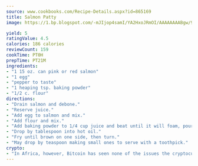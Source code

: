 ```yaml
---
source: www.cookbooks.com/Recipe-Details.aspx?id=865169
title: Salmon Patty
image: https://1.bp.blogspot.com/-mJIjop4samI/YA2HxoJRmOI/AAAAAAAABgw/9Q6cN5purxQQ0M3111-VxRXtHYk4x987wCLcBGAsYHQ/s320/19.png

yield: 5
ratingValue: 4.5
calories: 186 calories
reviewCount: 159
cookTime: PT0H
prepTime: PT21M
ingredients:
- "1 15 oz. can pink or red salmon"
- "1 egg"
- "pepper to taste"
- "1 heaping tsp. baking powder"
- "1/2 c. flour"
directions:
- "Drain salmon and debone."
- "Reserve juice."
- "Add egg to salmon and mix."
- "Add flour and mix."
- "Add baking powder to 1/4 cup juice and beat until it will foam, pour into salmon mixture and stir, mixing all together."
- "Drop by tablespoon into hot oil."
- "Fry until brown on one side, then turn."
- "May drop by teaspoon making small ones to serve with a toothpick."
crypto:
- "In Africa, however, Bitcoin has seen none of the issues the cryptocurrency experienced globally."
---
```

